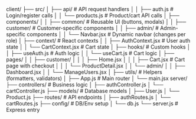 client/
├── src/
│   ├── api/                  # API request handlers
│   │   ├── auth.js           # Login/register calls
│   │   └── products.js       # Product/cart API calls
│   ├── components/
│   │   ├── common/           # Reusable UI (buttons, modals)
│   │   ├── customer/         # Customer-specific components
│   │   ├── admin/            # Admin-specific components
│   │   └── Navbar.jsx        # Dynamic navbar (changes per role)
│   ├── context/             # React contexts
│   │   ├── AuthContext.jsx   # User auth state
│   │   └── CartContext.jsx   # Cart state
│   ├── hooks/               # Custom hooks
│   │   ├── useAuth.js        # Auth logic
│   │   └── useCart.js        # Cart logic
│   ├── pages/
│   │   ├── customer/
│   │   │   ├── Home.jsx
│   │   │   ├── Cart.jsx      # Cart page with checkout
│   │   │   └── ProductDetail.jsx
│   │   └── admin/
│   │       ├── Dashboard.jsx
│   │       └── ManageUsers.jsx
│   ├── utils/               # Helpers (formatters, validators)
│   ├── App.js               # Main router
│   └── main.jsx
server/
├── controllers/             # Business logic
│   ├── authController.js
│   └── cartController.js
├── models/                  # Database models
│   ├── User.js
│   └── Product.js
├── routes/                  # API endpoints
│   ├── authRoutes.js
│   └── cartRoutes.js
├── config/                  # DB/Env setup
│   └── db.js
└── server.js                # Express entry